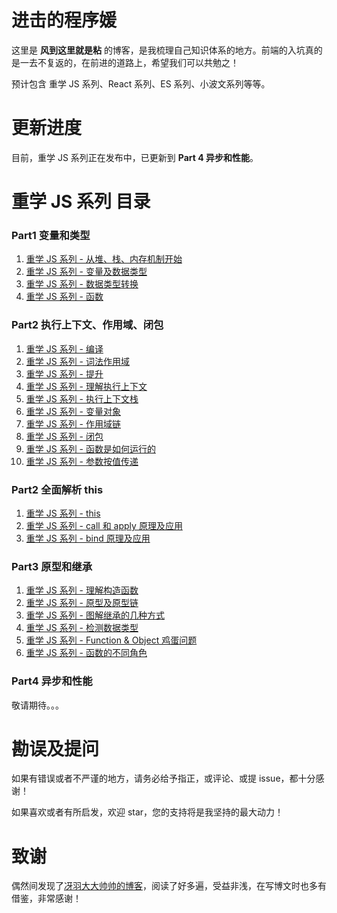 # 进击的程序媛
这里是 **风到这里就是粘** 的博客，是我梳理自己知识体系的地方。前端的入坑真的是一去不复返的，在前进的道路上，希望我们可以共勉之！

预计包含 重学 JS 系列、React 系列、ES 系列、小波文系列等等。

# 更新进度
目前，重学 JS 系列正在发布中，已更新到 **Part 4 异步和性能**。

# 重学 JS 系列 目录
### Part1 变量和类型
1. [重学 JS 系列 - 从堆、栈、内存机制开始](https://github.com/cxh0224/blog/issues/1)
2. [重学 JS 系列 - 变量及数据类型](https://github.com/cxh0224/blog/issues/2)
3. [重学 JS 系列 - 数据类型转换](https://github.com/cxh0224/blog/issues/3)
4. [重学 JS 系列 - 函数](https://github.com/cxh0224/blog/issues/4)

### Part2 执行上下文、作用域、闭包
1. [重学 JS 系列 - 编译](https://github.com/cxh0224/blog/issues/7)
2. [重学 JS 系列 - 词法作用域](https://github.com/cxh0224/blog/issues/8)
3. [重学 JS 系列 - 提升](https://github.com/cxh0224/blog/issues/9)
4. [重学 JS 系列 - 理解执行上下文](https://github.com/cxh0224/blog/issues/12)
5. [重学 JS 系列 - 执行上下文栈](https://github.com/cxh0224/blog/issues/10)
6. [重学 JS 系列 - 变量对象](https://github.com/cxh0224/blog/issues/11)
7. [重学 JS 系列 - 作用域链](https://github.com/cxh0224/blog/issues/13)
8. [重学 JS 系列 - 闭包](https://github.com/cxh0224/blog/issues/14)
10. [重学 JS 系列 - 函数是如何运行的](https://github.com/cxh0224/blog/issues/16)
11. [重学 JS 系列 - 参数按值传递](https://github.com/cxh0224/blog/issues/6)

### Part2 全面解析 this
1. [重学 JS 系列 - this](https://github.com/cxh0224/blog/issues/15)
2. [重学 JS 系列 - call 和 apply 原理及应用](https://github.com/cxh0224/blog/issues/17)
3. [重学 JS 系列 - bind 原理及应用](https://github.com/cxh0224/blog/issues/18)

### Part3 原型和继承
1. [重学 JS 系列 - 理解构造函数](https://github.com/cxh0224/blog/issues/19)
2. [重学 JS 系列 - 原型及原型链](https://github.com/cxh0224/blog/issues/20)
3. [重学 JS 系列 - 图解继承的几种方式](https://github.com/cxh0224/blog/issues/21)
4. [重学 JS 系列 - 检测数据类型](https://github.com/cxh0224/blog/issues/22)
5. [重学 JS 系列 - Function & Object 鸡蛋问题](https://github.com/cxh0224/blog/issues/23)
6. [重学 JS 系列 - 函数的不同角色](https://github.com/cxh0224/blog/issues/24)

### Part4 异步和性能
<!-- 
1. [重学 JS 系列 - JS是单线程的](https://github.com/cxh0224/blog/issues/2)
2. [重学 JS 系列 - 任务队列及Event-loop](https://github.com/cxh0224/blog/issues/2)
3. [重学 JS 系列 - 宏任务和微任务](https://github.com/cxh0224/blog/issues/2)
4. [重学 JS 系列 - AJAX及跨域](https://github.com/cxh0224/blog/issues/2)
5. 重学 JS 系列 - DOM
6. 重学 JS 系列 - 事件机制 -->
敬请期待。。。


<!-- # JS 专题系列目录
- JS专题系列（1）- 字符串（回流等）
- JS专题系列（2）- 数组（去重、扁平化、最值等）
- JS专题系列（3）- 深浅拷贝
- JS专题系列（4）- 防抖、节流
- JS专题系列（5）- 性能优化
- JS专题系列（6）- 正则 -->



# 勘误及提问
如果有错误或者不严谨的地方，请务必给予指正，或评论、或提 issue，都十分感谢！

如果喜欢或者有所启发，欢迎 star，您的支持将是我坚持的最大动力！


# 致谢
偶然间发现了[冴羽大大帅帅的博客](https://github.com/mqyqingfeng/Blog)，阅读了好多遍，受益非浅，在写博文时也多有借鉴，非常感谢！

